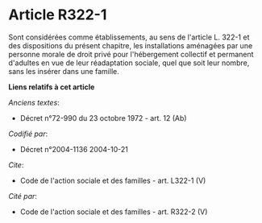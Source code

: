 # Article R322-1

Sont considérées comme établissements, au sens de l'article L. 322-1 et des dispositions du présent chapitre, les
installations aménagées par une personne morale de droit privé pour l'hébergement collectif et permanent d'adultes en vue de
leur réadaptation sociale, quel que soit leur nombre, sans les insérer dans une famille.

**Liens relatifs à cet article**

_Anciens textes_:

  - Décret n°72-990 du 23 octobre 1972 - art. 12 (Ab)

_Codifié par_:

  - Décret n°2004-1136 2004-10-21

_Cite_:

  - Code de l'action sociale et des familles - art. L322-1 (V)

_Cité par_:

  - Code de l'action sociale et des familles - art. R322-2 (V)
